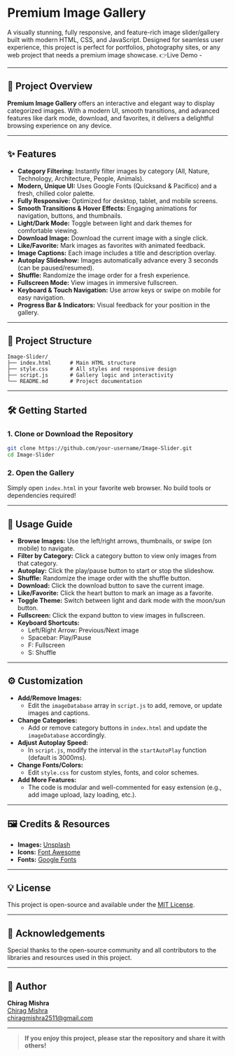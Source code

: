# Premium Image Gallery

A visually stunning, fully responsive, and feature-rich image slider/gallery built with modern HTML, CSS, and JavaScript. Designed for seamless user experience, this project is perfect for portfolios, photography sites, or any web project that needs a premium image showcase.
👉Live Demo - 

---

## 🚀 Project Overview

**Premium Image Gallery** offers an interactive and elegant way to display categorized images. With a modern UI, smooth transitions, and advanced features like dark mode, download, and favorites, it delivers a delightful browsing experience on any device.

---

## ✨ Features

- **Category Filtering:** Instantly filter images by category (All, Nature, Technology, Architecture, People, Animals).
- **Modern, Unique UI:** Uses Google Fonts (Quicksand & Pacifico) and a fresh, chilled color palette.
- **Fully Responsive:** Optimized for desktop, tablet, and mobile screens.
- **Smooth Transitions & Hover Effects:** Engaging animations for navigation, buttons, and thumbnails.
- **Light/Dark Mode:** Toggle between light and dark themes for comfortable viewing.
- **Download Image:** Download the current image with a single click.
- **Like/Favorite:** Mark images as favorites with animated feedback.
- **Image Captions:** Each image includes a title and description overlay.
- **Autoplay Slideshow:** Images automatically advance every 3 seconds (can be paused/resumed).
- **Shuffle:** Randomize the image order for a fresh experience.
- **Fullscreen Mode:** View images in immersive fullscreen.
- **Keyboard & Touch Navigation:** Use arrow keys or swipe on mobile for easy navigation.
- **Progress Bar & Indicators:** Visual feedback for your position in the gallery.

---

## 📂 Project Structure

```
Image-Slider/
├── index.html      # Main HTML structure
├── style.css       # All styles and responsive design
├── script.js       # Gallery logic and interactivity
└── README.md       # Project documentation
```

---

## 🛠️ Getting Started

### 1. **Clone or Download the Repository**
```bash
git clone https://github.com/your-username/Image-Slider.git
cd Image-Slider
```

### 2. **Open the Gallery**
Simply open `index.html` in your favorite web browser. No build tools or dependencies required!

---

## 📖 Usage Guide

- **Browse Images:** Use the left/right arrows, thumbnails, or swipe (on mobile) to navigate.
- **Filter by Category:** Click a category button to view only images from that category.
- **Autoplay:** Click the play/pause button to start or stop the slideshow.
- **Shuffle:** Randomize the image order with the shuffle button.
- **Download:** Click the download button to save the current image.
- **Like/Favorite:** Click the heart button to mark an image as a favorite.
- **Toggle Theme:** Switch between light and dark mode with the moon/sun button.
- **Fullscreen:** Click the expand button to view images in fullscreen.
- **Keyboard Shortcuts:**
  - Left/Right Arrow: Previous/Next image
  - Spacebar: Play/Pause
  - F: Fullscreen
  - S: Shuffle

---

## ⚙️ Customization

- **Add/Remove Images:**
  - Edit the `imageDatabase` array in `script.js` to add, remove, or update images and captions.
- **Change Categories:**
  - Add or remove category buttons in `index.html` and update the `imageDatabase` accordingly.
- **Adjust Autoplay Speed:**
  - In `script.js`, modify the interval in the `startAutoPlay` function (default is 3000ms).
- **Change Fonts/Colors:**
  - Edit `style.css` for custom styles, fonts, and color schemes.
- **Add More Features:**
  - The code is modular and well-commented for easy extension (e.g., add image upload, lazy loading, etc.).

---

## 🖼️ Credits & Resources

- **Images:** [Unsplash](https://unsplash.com/)
- **Icons:** [Font Awesome](https://fontawesome.com/)
- **Fonts:** [Google Fonts](https://fonts.google.com/)

---

## 💡 License

This project is open-source and available under the [MIT License](LICENSE).

---

## 🙏 Acknowledgements

Special thanks to the open-source community and all contributors to the libraries and resources used in this project.

---

## 👤 Author

**Chirag Mishra**  
[Chirag Mishra](https://github.com/Code-Game-Ninja)  
[chiragmishra2511@gmail.com](mailto:chiragmishra2511@gmail.com)

---

> **If you enjoy this project, please star the repository and share it with others!**


